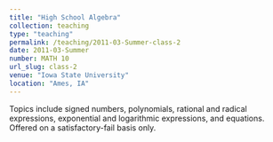 ```yaml
---
title: "High School Algebra"
collection: teaching
type: "teaching"
permalink: /teaching/2011-03-Summer-class-2
date: 2011-03-Summer
number: MATH 10
url_slug: class-2
venue: "Iowa State University"
location: "Ames, IA"
---
```


Topics include signed numbers, polynomials, rational and radical expressions, exponential and logarithmic expressions, and equations. Offered on a satisfactory-fail basis only.
